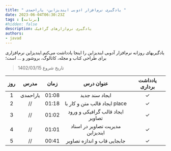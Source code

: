 ```yaml
---
title: " یادگیری نرم‌افزار ادوبی ایندیزاین- یاراحمدی "
date: 2023-06-04T06:30:23Z
tags : [برنامه]
#hidden: false
description: یادگیری نرم‌ازارهای گرافیک 
authors:
- javad
---
```



یادگیریهای روزانه نرم‌افزار آدوبی ایندیزاین را اینجا یادداشت می‌کنم.ایندیزاین نرم‌افزاری برای طراحی کتاب و مجله، کاتالوگ، بروشور و ... است؛ 

> تاریخ شروع  1402/03/15  

| روز | مدرس | زمان | عنوان درس  | یادداشت برداری |
| :----: |  :----: |  :----: | :----: |  :----: | 
| 1 | یاراحمدی   | 01:08 | ایجاد سند جدید  | ✓ |
| 2 | //   | 01:18 | ایجاد قالب متن و کار با place  | ✓ |
| 3 | //   | 01:02 | ایجاد قالب گرافیکی و ورود تصاویر | ✓ |
| 4 | //   | 01:01 | مدیریت تصاویر در اسناد ایندیزاین  | ✓ |
| 5 | //   | 00:41| جابجایی قاب و اندازه تصاویر  | ✓ |
